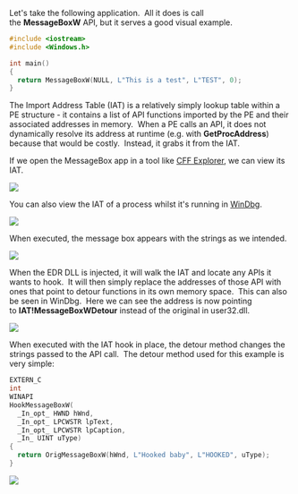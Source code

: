 Let's take the following application.  All it does is call the **MessageBoxW** API, but it serves a good visual example.

```c++
#include <iostream>
#include <Windows.h>

int main()
{
  return MessageBoxW(NULL, L"This is a test", L"TEST", 0);
}
```
  

The Import Address Table (IAT) is a relatively simply lookup table within a PE structure - it contains a list of API functions imported by the PE and their associated addresses in memory.  When a PE calls an API, it does not dynamically resolve its address at runtime (e.g. with **GetProcAddress**) because that would be costly.  Instead, it grabs it from the IAT.

If we open the MessageBox app in a tool like [CFF Explorer](https://ntcore.com/?page_id=388), we can view its IAT.

  

![](https://rto2-assets.s3.eu-west-2.amazonaws.com/edr/iat/iat.png)

  

You can also view the IAT of a process whilst it's running in [WinDbg](https://docs.microsoft.com/en-us/windows-hardware/drivers/debugger/debugger-download-tools).

  

![](https://rto2-assets.s3.eu-west-2.amazonaws.com/edr/iat/messagebox-windbg-iat.png)

  

When executed, the message box appears with the strings as we intended.

  

![](https://rto2-assets.s3.eu-west-2.amazonaws.com/edr/messagebox.png)

  

When the EDR DLL is injected, it will walk the IAT and locate any APIs it wants to hook.  It will then simply replace the addresses of those API with ones that point to detour functions in its own memory space.  This can also be seen in WinDbg.  Here we can see the address is now pointing to **IAT!MessageBoxWDetour** instead of the original in user32.dll.

  

![](https://rto2-assets.s3.eu-west-2.amazonaws.com/edr/iat/messagebox-windbg-iat-hooked.png)

  

When executed with the IAT hook in place, the detour method changes the strings passed to the API call.  The detour method used for this example is very simple:

```c++
EXTERN_C
int
WINAPI
HookMessageBoxW(
  _In_opt_ HWND hWnd,
  _In_opt_ LPCWSTR lpText,
  _In_opt_ LPCWSTR lpCaption,
  _In_ UINT uType)
{
  return OrigMessageBoxW(hWnd, L"Hooked baby", L"HOOKED", uType);
}
```


![](https://rto2-assets.s3.eu-west-2.amazonaws.com/edr/messagebox-hooked.png)